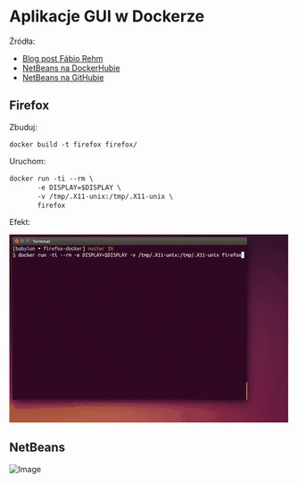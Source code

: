 # Aplikacje GUI w Dockerze
Źródła:
 * [Blog post Fábio Rehm](http://fabiorehm.com/blog/2014/09/11/running-gui-apps-with-docker/)
 * [NetBeans na DockerHubie](https://hub.docker.com/r/fgrehm/netbeans/)
 * [NetBeans na GitHubie](https://github.com/fgrehm/docker-netbeans)


## Firefox
Zbuduj:
```
docker build -t firefox firefox/
```
Uruchom:
```
docker run -ti --rm \
       -e DISPLAY=$DISPLAY \
       -v /tmp/.X11-unix:/tmp/.X11-unix \
       firefox
```

Efekt:

![Image](./firefox-demo.gif)

## NetBeans

![Image](./netbeans-demo.gif)
